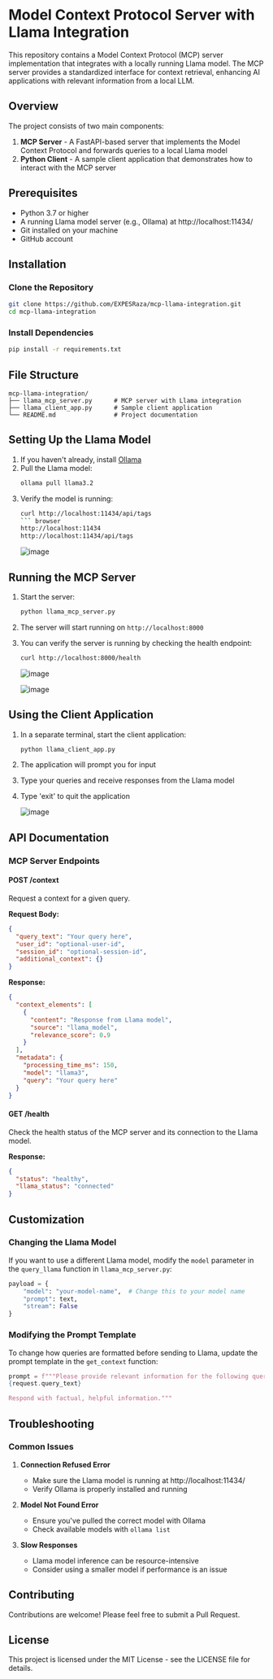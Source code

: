 # Model Context Protocol Server with Llama Integration

This repository contains a Model Context Protocol (MCP) server implementation that integrates with a locally running Llama model. The MCP server provides a standardized interface for context retrieval, enhancing AI applications with relevant information from a local LLM.

## Overview

The project consists of two main components:

1. **MCP Server** - A FastAPI-based server that implements the Model Context Protocol and forwards queries to a local Llama model
2. **Python Client** - A sample client application that demonstrates how to interact with the MCP server

## Prerequisites

- Python 3.7 or higher
- A running Llama model server (e.g., Ollama) at http://localhost:11434/
- Git installed on your machine
- GitHub account

## Installation

### Clone the Repository

```bash
git clone https://github.com/EXPESRaza/mcp-llama-integration.git
cd mcp-llama-integration
```

### Install Dependencies

```bash
pip install -r requirements.txt
```

## File Structure

```
mcp-llama-integration/
├── llama_mcp_server.py      # MCP server with Llama integration
├── llama_client_app.py      # Sample client application
└── README.md                # Project documentation
```

## Setting Up the Llama Model

1. If you haven't already, install [Ollama](https://ollama.ai/download)
2. Pull the Llama model:
   ```bash
   ollama pull llama3.2
   ```
3. Verify the model is running:
   ```bash
   curl http://localhost:11434/api/tags
   ``` browser
   http://localhost:11434
   http://localhost:11434/api/tags
   ```
   ![image](https://github.com/user-attachments/assets/6ad22789-4e86-4732-8305-fd8afded8321)


## Running the MCP Server

1. Start the server:
   ```bash
   python llama_mcp_server.py
   ```
2. The server will start running on `http://localhost:8000`
3. You can verify the server is running by checking the health endpoint:
   ```bash
   curl http://localhost:8000/health
   ```
   ![image](https://github.com/user-attachments/assets/ca97173e-0dec-4f2e-865d-4f87c082091d)

   ![image](https://github.com/user-attachments/assets/de781fe7-3830-45a0-b719-d2924a6a1df1)


## Using the Client Application

1. In a separate terminal, start the client application:
   ```bash
   python llama_client_app.py
   ```
2. The application will prompt you for input
3. Type your queries and receive responses from the Llama model
4. Type 'exit' to quit the application

   ![image](https://github.com/user-attachments/assets/1bbe216d-0201-4a72-9384-5ed6d28fa5aa)


## API Documentation

### MCP Server Endpoints

#### POST /context

Request a context for a given query.

**Request Body:**

```json
{
  "query_text": "Your query here",
  "user_id": "optional-user-id",
  "session_id": "optional-session-id",
  "additional_context": {}
}
```

**Response:**

```json
{
  "context_elements": [
    {
      "content": "Response from Llama model",
      "source": "llama_model",
      "relevance_score": 0.9
    }
  ],
  "metadata": {
    "processing_time_ms": 150,
    "model": "llama3",
    "query": "Your query here"
  }
}
```

#### GET /health

Check the health status of the MCP server and its connection to the Llama model.

**Response:**

```json
{
  "status": "healthy",
  "llama_status": "connected"
}
```

## Customization

### Changing the Llama Model

If you want to use a different Llama model, modify the `model` parameter in the `query_llama` function in `llama_mcp_server.py`:

```python
payload = {
    "model": "your-model-name",  # Change this to your model name
    "prompt": text,
    "stream": False
}
```

### Modifying the Prompt Template

To change how queries are formatted before sending to Llama, update the prompt template in the `get_context` function:

```python
prompt = f"""Please provide relevant information for the following query:
{request.query_text}

Respond with factual, helpful information."""
```

## Troubleshooting

### Common Issues

1. **Connection Refused Error**

   - Make sure the Llama model is running at http://localhost:11434/
   - Verify Ollama is properly installed and running

2. **Model Not Found Error**

   - Ensure you've pulled the correct model with Ollama
   - Check available models with `ollama list`

3. **Slow Responses**
   - Llama model inference can be resource-intensive
   - Consider using a smaller model if performance is an issue

## Contributing

Contributions are welcome! Please feel free to submit a Pull Request.

## License

This project is licensed under the MIT License - see the LICENSE file for details.

